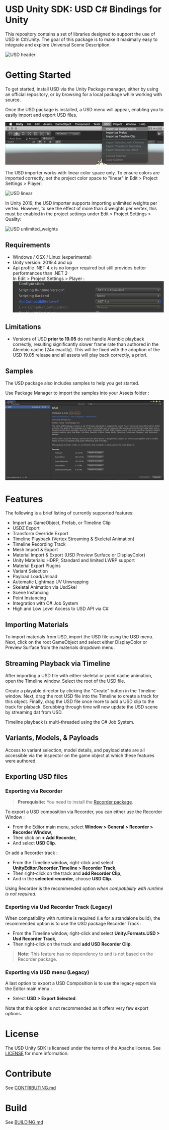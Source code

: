 # USD Unity SDK: USD C# Bindings for Unity

This repository contains a set of libraries designed to support the use of
USD in C#/Unity. The goal of this package is to make it maximally easy to
integrate and explore Universal Scene Description.

![USD header](Images/USD_header.png)

# Getting Started

To get started, install USD via the Unity Package manager, either by using
an official repository, or by browsing for a local package while working with
source.

Once the USD package is installed, a USD menu will appear, enabling you to
easily import and export USD files.

![USD menu](Images/USD_menu.png)

The USD importer works with linear color space only. To ensure colors are imported correctly,
set the project color space to "linear" in Edit > Project Settings > Player:

![USD linear](Images/USD_linear.png)

In Unity 2019, the USD importer supports importing unlimited weights per vertex. However,
to see the effect of more than 4 weights per vertex, this must be enabled in the project
settings under Edit > Project Settings > Quality:

![USD unlimited_weights](Images/USD_unlimited_weights.png)

## Requirements

* Windows / OSX / Linux (experimental)
* Unity version: 2019.4 and up
* Api profile .NET 4.x is no longer required but still provides better performances than .NET 2   
   In Edit > Project Settings > Player :   
    ![USD .NET version](Images/USD_.NET_version.png)

## Limitations

* Versions of USD **prior to 19.05** do not handle Alembic playback correctly, resulting significantly slower frame rate than authored in the Alembic cache (24x exactly). This will be fixed with the adoption of the USD 19.05 release and all assets will play back correctly, a priori.

## Samples

The USD package also includes samples to help you get started.

Use Package Manager to import the samples into your Assets folder :

![USD .NET version](Images/USD_samples_import.png)



# Features

The following is a brief listing of currently supported features:

 * Import as GameObject, Prefab, or Timeline Clip
 * USDZ Export
 * Transform Override Export
 * Timeline Playback (Vertex Streaming & Skeletal Animation)
 * Timeline Recording Track
 * Mesh Import & Export
 * Material Import & Export (USD Preview Surface or DisplayColor)
 * Unity Materials: HDRP, Standard and limited LWRP support
 * Material Export Plugins
 * Variant Selection
 * Payload Load/Unload
 * Automatic Lightmap UV Unwrapping
 * Skeletal Animation via UsdSkel
 * Scene Instancing
 * Point Instancing
 * Integration with C# Job System
 * High and Low Level Access to USD API via C#

## Importing Materials

To import materials from USD, import the USD file using the USD menu. Next, click
on the root GameObject and select either DisplayColor or Preview Surface from the
materials dropdown menu.

## Streaming Playback via Timeline

After importing a USD file with either skeletal or point cache animation, open
the Timeline window. Select the root of the USD file.

Create a playable director by clicking the "Create" button in the Timeline window.
Next, drag the root USD file into the Timeline to create a track for this object.
Finally, drag the USD file once more to add a USD clip to the track for plaback.
Scrubbing through time will now update the USD scene by streaming dat from USD.

Timeline playback is multi-threaded using the C# Job System.

## Variants, Models, & Payloads

Access to variant selection, model details, and payload state are all accessible via
the inspector on the game object at which these features were authored.

## Exporting USD files

### Exporting via Recorder

> **Prerequisite:** You need to install the [Recorder package](https://docs.unity3d.com/Packages/com.unity.recorder@latest/index.html).

To export a USD composition via Recorder, you can either use the Recorder Window :
* From the Editor main menu, select **Window > General > Recorder > Recorder Window**,
* Then click on **+ Add Recorder**,
* And select **USD Clip**.

Or add a Recorder track :
* From the Timeline window, right-click and select **UnityEditor.Recorder.Timeline > Recorder Track**,
* Then right-click on the track and **add Recorder Clip**,
* And in the **selected recorder**, choose **USD Clip**.

Using Recorder is the recommended option *when compatibility with runtime is not required*.

### Exporting via Usd Recorder Track (Legacy)

When compatibility with runtime is required (i.e for a standalone build), the recommended option is to use the USD package Recorder Track :
* From the Timeline window, right-click and select **Unity.Formats.USD > Usd Recorder Track**,
* Then right-click on the track and **add USD Recorder Clip**.

>  **Note:** This feature has no dependency to and is not based on the Recorder package.

### Exporting via USD menu (Legacy)

A last option to export a USD Composition is to use the legacy export via the Editor main menu :
* Select **USD > Export Selected**.

Note that this option is not recommended as it offers very few export options.


# License

The USD Unity SDK is licensed under the terms of the Apache
license. See [LICENSE](LICENSE) for more information.

# Contribute
See [CONTRIBUTING.md](CONTRIBUTING.md)

# Build
See [BUILDING.md](BUILDING.md)
